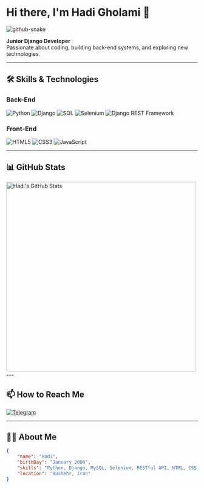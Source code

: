# Hi there, I'm Hadi Gholami 👋  

<picture>
    <source media="(prefers-color-scheme: dark)" srcset="https://github.com/hadiagha07/hadiagha07/blob/output/github-contribution-grid-snake-dark.svg" />
    <source media="(prefers-color-scheme: light)" srcset="https://github.com/hadiagha07/hadiagha07/blob/output/github-contribution-grid-snake.svg" />
    <img alt="github-snake" src="https://github.com/hadiagha07/hadiagha07/blob/output/github-contribution-grid-snake.svg" />
</picture>


**Junior Django Developer**  
Passionate about coding, building back-end systems, and exploring new technologies.

---


## 🛠️ Skills & Technologies

### **Back-End**
<p>
  <img src="https://img.shields.io/badge/Python-3776AB?style=for-the-badge&logo=python&logoColor=white" alt="Python"/>
  <img src="https://img.shields.io/badge/Django-092E20?style=for-the-badge&logo=django&logoColor=white" alt="Django"/>
  <img src="https://img.shields.io/badge/SQL-336791?style=for-the-badge&logo=postgresql&logoColor=white" alt="SQL"/>
  <img src="https://img.shields.io/badge/Selenium-43B02A?style=for-the-badge&logo=selenium&logoColor=white" alt="Selenium"/>
  <img src="https://img.shields.io/badge/DRF-092E20?style=for-the-badge&logo=django&logoColor=white" alt="Django REST Framework"/>
</p>

### **Front-End**
<p>
  <img src="https://img.shields.io/badge/HTML5-E34F26?style=for-the-badge&logo=html5&logoColor=white" alt="HTML5"/>
  <img src="https://img.shields.io/badge/CSS3-1572B6?style=for-the-badge&logo=css3&logoColor=white" alt="CSS3"/>
  <img src="https://img.shields.io/badge/JavaScript-F7DF1E?style=for-the-badge&logo=javascript&logoColor=black" alt="JavaScript"/>
</p>

---

## 📊 GitHub Stats
<img src="https://github-readme-stats.vercel.app/api?username=hadiagha07&show_icons=true&theme=radical" alt="Hadi's GitHub Stats" width="500"/>
---

## 📫 How to Reach Me
[![Telegram](https://img.shields.io/badge/Telegram-2CA5E0?style=for-the-badge&logo=telegram&logoColor=white)](https://t.me/hadiagha7)


---

## 👨‍💻 About Me
```json
{
    "name": "Hadi",
    "birthDay": "January 2006",
    "skills": "Python, Django, MySQL, Selenium, RESTful API, HTML, CSS, JavaScript",
    "location": "Bushehr, Iran"
}


